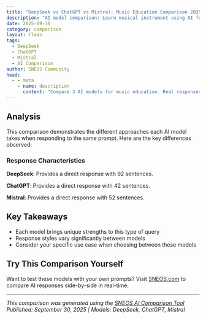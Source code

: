 ```yaml
---
title: "DeepSeek vs ChatGPT vs Mistral: Music Education Comparison 2025"
description: "AI model comparison: Learn musical instrument using AI feedback - accelerated progress..."
date: 2025-09-30
category: comparison
layout: Clean
tags:
  - DeepSeek
  - ChatGPT
  - Mistral
  - AI Comparison
author: SNEOS Community
head:
  - - meta
    - name: description
      content: "Compare 3 AI models for music education. Real responses from DeepSeek, ChatGPT, Mistral with detailed analysis."
---
```


<ChatComparison
  title="DeepSeek vs ChatGPT vs Mistral: Music Education Comparison 2025"
  prompt="Learn musical instrument using AI feedback - accelerated progress"
  :responses='{
    "DeepSeek": "Of course. This is an incredibly exciting and rapidly developing area. Using AI for feedback on musical instrument practice is like having a patient, analytical, and always-available teacher in your pocket. It can dramatically accelerate your progress by providing immediate, objective data on your playing.\n\nHere\u2019s a comprehensive guide on how to leverage AI feedback for accelerated learning on your instrument.\n\n### The Core Concept: What AI Feedback Provides\n\nA human teacher provides holistic feedback: \u0022Your timing feels rushed in the second bar,\u0022 or \u0022That note is out of tune.\u0022 AI breaks this down into quantifiable, immediate data.\n\n**Key Areas AI Can Analyze:**\n\n1.  **Pitch Accuracy:** Is every note you play in tune? AI can detect even slight deviations and show you exactly which notes are sharp or flat.\n2.  **Rhythm and Timing:** Are you playing exactly on the beat? AI can measure your timing against a perfect grid and show you where you\u0027re rushing or dragging.\n3.  **Note Recognition:** Are you playing the correct notes? This is fundamental for sight-reading and learning new pieces.\n4.  **Tone and Dynamics:** More advanced AI can analyze the volume and \u0022color\u0022 of your sound, giving feedback on consistency and expression.\n5.  **Technique (Emerging):** For some instruments (like piano or guitar), AI can use your device\u0027s camera to provide feedback on hand posture, finger placement, and movement.\n\n---\n\n### How to Get Started: A Step-by-Step System\n\n#### Step 1: Choose Your Tools\n\nYou don\u0027t need expensive, specialized gear. A smartphone or tablet is your gateway.\n\n**Dedicated AI Music Tutor Apps (Highest Recommendation):**\n\n*   **Simply Piano / Simply Guitar (by JoyTunes):** Excellent for absolute beginners. They listen to you play and light up the correct notes on a scrolling tablature/sheet music. The feedback is gamified and very encouraging.\n*   **Yousician:** The most comprehensive \u0022all-in-one\u0022 platform. It offers structured lessons for guitar, piano, bass, ukulele, and singing. It provides real-time, note-by-note feedback on pitch, rhythm, and timing with a score.\n*   **Skoove:** A strong competitor for piano, focusing more on traditional sheet music reading and providing intelligent feedback.\n\n**\u0022Assistant\u0022 Apps for Intermediate/Advanced Players:**\n\n*   **Soundslice:** While not purely an AI tutor, it\u0027s a powerful tool. You can sync a video lesson with sheet music/tab and use its speed trainer and looping features. The \u0022AI\u0022 here is in the perfect synchronization and control it gives you.\n*   **TonalEnergy Tuner:** A superb tuner and metronome app. Its AI-like feature is the visual feedback\u2014it shows a waveform for your sustained notes, helping you visualize and control pitch and vibrato with incredible precision.\n\n**Using a DAW (Digital Audio Workstation) with AI Plugins (For Producers \u0026 Composers):**\n\n*   Tools like **iZotope\u0027s Neutron** have \u0022Mix Assistant\u0022 that uses AI to analyze your mix and suggest starting points for EQ and compression. **Mastering Assistant** in Ozone can do the same for the final master. This is feedback on your production, not your playing, but is a crucial part of modern musicianship.\n\n#### Step 2: Set Up Your Practice Session for Success\n\n*   **Quiet Environment:** Minimize background noise so the AI can hear your instrument clearly.\n*   **Good Microphone:** Use a decent external microphone if possible (a simple USB mic is a huge upgrade over a built-in laptop mic).\n*   **Direct Input (DI):** For electric instruments (guitar, bass, keyboard), plugging directly into an audio interface connected to your computer/device will give the AI a pristine, noise-free signal to analyze. This is the **gold standard** for accuracy.\n\n#### Step 3: Integrate AI Feedback into Your Practice Routine\n\nDon\u0027t just play through songs. Use the AI\u0027s data to diagnose and fix problems.\n\n*   **The \u0022Slow-Motion\u0022 Drill:**\n    1.  Pick a short, difficult passage (e.g., 4 bars).\n    2.  Set the app\u0027s tempo to a speed where you can achieve a 95-100% accuracy score.\n    3.  Play it perfectly 3 times in a row.\n    4.  Increase the tempo by 5-10 BPM and repeat.\n    5.  *This is accelerated learning in action: perfect practice makes perfect.*\n\n*   **The \u0022Pitch-Perfect\u0022 Loop:**\n    1.  For melody instruments (violin, voice, wind instruments), use a tuner app like TonalEnergy.\n    2.  Play a scale or a melodic line slowly.\n    3.  Focus on keeping the visual feedback (the needle or wave) perfectly centered.\n    4.  Your ear will start to associate the correct physical sensation with the visual confirmation of being in tune.\n\n*   **The \u0022Rhythm Isolation\u0022 Exercise:**\n    1.  If the AI flags you for poor rhythm, mute your instrument.\n    2.  Clap, tap, or sing the rhythm of the part while the metronome (or the app\u0027s backing track) plays.\n    3.  Once the rhythm is internalized, add the notes back in.\n\n---\n\n### The Human-AI Partnership: Maximizing the Benefits\n\nAI is a powerful tool, but it\u0027s not a complete replacement for a human teacher. The most accelerated progress comes from combining both.\n\n*   **AI\u0027s Role:** The **Drill Sergeant \u0026 Data Analyst**. It provides relentless, objective repetition and pinpoints errors with data. It\u0027s perfect for the *repetitive, foundational* part of practice.\n*   **Human Teacher\u0027s Role:** The **Mentor \u0026 Artist**. They provide context, musicality, emotion, phrasing, and nuanced feedback on technique that AI cannot yet perceive (e.g., \u0022Your wrist looks tense,\u0022 or \u0022Breathe from your diaphragm here.\u0022).\n\n**Use your weekly AI practice to \u0022clean up\u0022 the technical aspects of your pieces, so your human teacher can focus on elevating them artistically.**\n\n### Limitations and The Path Forward\n\n*   **Musicality vs. Mechanics:** AI can tell you if a note is *in tune*, but not if your vibrato is *expressive*. It can tell you if you\u0027re *on time*, but not if your rhythm has a good *feel* or \u0022groove.\u0022\n*   **Context is Key:** A human understands that a piece might call for a slightly sharp note for emotional effect. An AI might mark it as an error.\n*   **Technical Nuance:** A complex bowing technique on a cello or a subtle breath attack on a flute is beyond the scope of most current consumer AI.\n\n**The future is bright.** We will see more AI that can analyze and give feedback on tone quality, articulation, and even emotional expression. But for now, using AI as a dedicated, data-driven practice partner is the single best way to accelerate the mechanical and technical side of your musical journey.\n\n**Start today. Pick an app, set a 15-minute daily goal, and let the data guide your progress.** You will be amazed at how quickly your accuracy and confidence improve.",
    "ChatGPT": "Learning a musical instrument using AI feedback can significantly accelerate your progress by providing personalized, real-time guidance. Here\u2019s a comprehensive approach to leveraging AI for faster and more effective music learning:\n\n### 1. Choose the Right Instrument and AI Tools\n- **Instrument Selection:** Decide which instrument you want to learn (e.g., guitar, piano, violin, drums).\n- **AI Apps and Software:** Use apps with AI-driven feedback that analyze your playing and suggest improvements. Some popular options include:\n  - **Yousician:** Offers real-time feedback on guitar, piano, bass, ukulele, and voice.\n  - **Simply Piano:** AI-assisted piano learning.\n  - **SmartMusic:** For band and orchestral instruments, with immediate performance feedback.\n  - **Flowkey:** Combines video lessons with AI feedback for piano learners.\n  - **Fender Play:** Guitar learning platform with AI-enhanced progress tracking.\n\n### 2. Set Clear, Measurable Goals\n- Define what you want to achieve (e.g., learn 3 songs, master scales, improve sight-reading).\n- Use AI tools\u2019 progress tracking features to monitor improvements and adjust goals accordingly.\n\n### 3. Structured Practice with AI Assistance\n- **Warm-up:** Use AI-guided exercises tailored to your skill level.\n- **Technique:** AI can pinpoint mistakes in posture, finger positioning, and rhythm.\n- **Repertoire:** Practice songs with AI monitoring pitch, timing, and expression.\n- **Interactive Feedback:** Immediate feedback allows you to correct mistakes instantly rather than reinforcing bad habits.\n\n### 4. Utilize AI for Music Theory and Ear Training\n- Apps often include AI-powered ear training exercises, helping you recognize intervals, chords, and rhythms.\n- Theory modules adapt based on your progress and areas needing improvement.\n\n### 5. Record and Analyze Practice Sessions\n- Use AI tools that allow you to record yourself.\n- Let AI analyze recordings for accuracy, tone, rhythm, and dynamics.\n- Get detailed reports on what to focus on next.\n\n### 6. Leverage AI-Powered Virtual Tutors and Chatbots\n- Some platforms use AI chatbots to answer questions, clarify doubts, and recommend exercises.\n- Virtual tutors can simulate lessons, giving you flexibility and personalized instruction.\n\n### 7. Supplement Learning with AI-Generated Content\n- AI can compose practice pieces tailored to your level.\n- Generate backing tracks with AI for improvisation practice.\n\n### 8. Stay Consistent and Reflect\n- Use AI\u2019s scheduling and reminder features to maintain a regular practice habit.\n- Regularly review AI-generated performance summaries to understand your growth trajectory.\n\n---\n\n### Tips for Maximizing AI Feedback for Learning Instruments:\n- **Be Open to Correction:** Don\u2019t ignore AI feedback, even if it highlights frustrating mistakes.\n- **Combine AI with Human Instruction:** Use AI tools alongside a teacher to get nuanced guidance.\n- **Customize Your Learning Path:** Many AI platforms allow you to tailor lessons, ensuring motivation stays high.\n- **Practice Mindfully:** Focus on correcting the specific issues AI highlights rather than just playing through pieces mindlessly.\n\n---\n\nBy integrating AI feedback into your music learning process, you can accelerate skill acquisition, maintain motivation, and enjoy a more engaging practice routine.",
    "Mistral": "Using AI feedback to accelerate progress in learning a musical instrument is a cutting-edge approach that leverages technology to enhance traditional learning methods. Here are some steps and tools you can use to implement this:\n\n### Steps to Learn a Musical Instrument with AI Feedback\n\n1. **Choose Your Instrument**:\n   - Decide which instrument you want to learn (e.g., piano, guitar, violin, etc.).\n\n2. **Select an AI-Powered Learning Platform**:\n   - There are several apps and platforms that use AI to provide feedback and guidance. Some popular options include:\n     - **Yousician**: Offers real-time feedback for guitar, piano, bass, ukulele, and singing.\n     - **Simply Piano**: Focuses on piano lessons with AI-driven feedback.\n     - **Melodics**: Provides lessons for keyboard, pad controllers, and drums with AI feedback.\n     - **SmartMusic**: Offers AI-driven feedback for a variety of instruments, including band and orchestra instruments.\n\n3. **Set Up Your Practice Environment**:\n   - Ensure you have a quiet space to practice.\n   - Use a device with a good microphone to capture your playing accurately.\n\n4. **Start with Basics**:\n   - Begin with fundamental lessons to build a strong foundation.\n   - Follow the structured curriculum provided by the AI platform.\n\n5. **Practice Regularly**:\n   - Consistency is key. Aim for daily practice sessions, even if they are short.\n   - Use the AI feedback to identify areas for improvement and focus on them.\n\n6. **Utilize AI Feedback**:\n   - Pay attention to the real-time feedback provided by the AI.\n   - Correct mistakes immediately and practice problematic sections repeatedly.\n\n7. **Track Your Progress**:\n   - Most AI platforms offer progress tracking features.\n   - Use these to monitor your improvement over time and set new goals.\n\n8. **Supplement with Traditional Resources**:\n   - Combine AI feedback with traditional resources like sheet music, tutorials, and lessons from a human instructor.\n   - Join online communities or forums for additional support and tips.\n\n9. **Perform and Record**:\n   - Regularly record your performances to review and analyze.\n   - Share your recordings with others for additional feedback.\n\n10. **Stay Motivated**:\n    - Set achievable goals and celebrate small victories.\n    - Engage in fun activities like playing along with your favorite songs or jamming with friends.\n\n### Tools and Resources\n\n- **Yousician**: Real-time feedback for multiple instruments.\n- **Simply Piano**: AI-driven piano lessons.\n- **Melodics**: Lessons for keyboard, pad controllers, and drums.\n- **SmartMusic**: AI feedback for various instruments.\n- **Tonara**: AI-powered practice assistant for piano.\n- **GarageBand**: Offers basic AI feedback for guitar and piano.\n- **Online Tutorials**: Websites like YouTube and Coursera offer free and paid tutorials.\n- **Music Theory Apps**: Apps like EarMaster and Functional Ear Trainer can help with music theory and ear training.\n\n### Tips for Effective Learning\n\n- **Focus on Technique**: Pay attention to posture, hand position, and other technical aspects.\n- **Listen Actively**: Develop your ear by listening to professional recordings and trying to replicate them.\n- **Practice Slowly**: Start with slow tempos and gradually increase speed as you become more comfortable.\n- **Break Down Complex Pieces**: Divide difficult pieces into smaller sections and master each part before moving on.\n- **Stay Positive**: Maintain a positive attitude and be patient with yourself. Learning an instrument takes time and dedication.\n\nBy integrating AI feedback into your learning process, you can accelerate your progress and achieve your musical goals more efficiently."
  }'
  published-date="11:59"
/>

## Analysis

This comparison demonstrates the different approaches each AI model takes when responding to the same prompt. Here are the key differences observed:

### Response Characteristics

**DeepSeek**: Provides a direct response with 92 sentences. 

**ChatGPT**: Provides a direct response with 42 sentences. 

**Mistral**: Provides a direct response with 52 sentences. 

## Key Takeaways

- Each model brings unique strengths to this type of query
- Response styles vary significantly between models
- Consider your specific use case when choosing between these models

## Try This Comparison Yourself

Want to test these models with your own prompts? Visit [SNEOS.com](https://sneos.com) to compare AI responses side-by-side in real-time.

---

*This comparison was generated using the [SNEOS AI Comparison Tool](https://sneos.com)*
*Published: September 30, 2025 | Models: DeepSeek, ChatGPT, Mistral*
